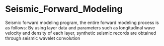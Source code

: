 # Seismic_Forward_Modeling
Seismic forward modeling program, the entire forward modeling process is as follows: By using layer data and parameters such as longitudinal wave velocity and density of each layer, synthetic seismic records are obtained through seismic wavelet convolution
